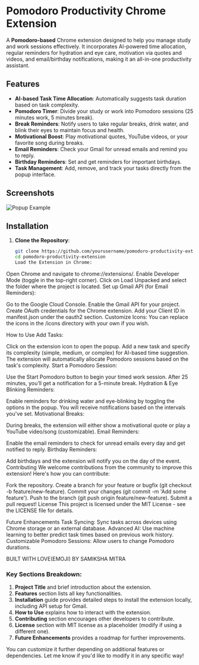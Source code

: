 # Pomodoro Productivity Chrome Extension

A **Pomodoro-based** Chrome extension designed to help you manage study and work sessions effectively. It incorporates AI-powered time allocation, regular reminders for hydration and eye care, motivation via quotes and videos, and email/birthday notifications, making it an all-in-one productivity assistant.

## Features
- **AI-based Task Time Allocation**: Automatically suggests task duration based on task complexity.
- **Pomodoro Timer**: Divide your study or work into Pomodoro sessions (25 minutes work, 5 minutes break).
- **Break Reminders**: Notify users to take regular breaks, drink water, and blink their eyes to maintain focus and health.
- **Motivational Boost**: Play motivational quotes, YouTube videos, or your favorite song during breaks.
- **Email Reminders**: Check your Gmail for unread emails and remind you to reply.
- **Birthday Reminders**: Set and get reminders for important birthdays.
- **Task Management**: Add, remove, and track your tasks directly from the popup interface.
  
## Screenshots
![Popup Example](images/screenshot.png)

## Installation

1. **Clone the Repository**:
   ```bash
   git clone https://github.com/yourusername/pomodoro-productivity-extension.git
   cd pomodoro-productivity-extension
   Load the Extension in Chrome:

Open Chrome and navigate to chrome://extensions/.
Enable Developer Mode (toggle in the top-right corner).
Click on Load Unpacked and select the folder where the project is located.
Set up Gmail API (for Email Reminders):

Go to the Google Cloud Console.
Enable the Gmail API for your project.
Create OAuth credentials for the Chrome extension.
Add your Client ID in manifest.json under the oauth2 section.
Customize Icons: You can replace the icons in the /icons directory with your own if you wish.

How to Use
Add Tasks:

Click on the extension icon to open the popup.
Add a new task and specify its complexity (simple, medium, or complex) for AI-based time suggestion.
The extension will automatically allocate Pomodoro sessions based on the task's complexity.
Start a Pomodoro Session:

Use the Start Pomodoro button to begin your timed work session.
After 25 minutes, you’ll get a notification for a 5-minute break.
Hydration & Eye Blinking Reminders:

Enable reminders for drinking water and eye-blinking by toggling the options in the popup.
You will receive notifications based on the intervals you've set.
Motivational Breaks:

During breaks, the extension will either show a motivational quote or play a YouTube video/song (customizable).
Email Reminders:

Enable the email reminders to check for unread emails every day and get notified to reply.
Birthday Reminders:

Add birthdays and the extension will notify you on the day of the event.
Contributing
We welcome contributions from the community to improve this extension! Here's how you can contribute:

Fork the repository.
Create a branch for your feature or bugfix (git checkout -b feature/new-feature).
Commit your changes (git commit -m 'Add some feature').
Push to the branch (git push origin feature/new-feature).
Submit a pull request!
License
This project is licensed under the MIT License - see the LICENSE file for details.

Future Enhancements
Task Syncing: Sync tasks across devices using Chrome storage or an external database.
Advanced AI: Use machine learning to better predict task times based on previous work history.
Customizable Pomodoro Sessions: Allow users to change Pomodoro durations.

BUILT WITH LOVE(EMOJI) BY SAMIKSHA MITRA
### Key Sections Breakdown:
1. **Project Title** and brief introduction about the extension.
2. **Features** section lists all key functionalities.
3. **Installation** guide provides detailed steps to install the extension locally, including API setup for Gmail.
4. **How to Use** explains how to interact with the extension.
5. **Contributing** section encourages other developers to contribute.
6. **License** section with MIT license as a placeholder (modify if using a different one).
7. **Future Enhancements** provides a roadmap for further improvements.

You can customize it further depending on additional features or dependencies. Let me know if you'd like to modify it in any specific way!

